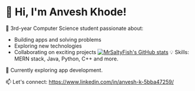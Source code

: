 
<!--
**MrSaltyFish/MrSaltyFish** is a ✨ _special_ ✨ repository because its `README.md` (this file) appears on your GitHub profile.
## Hi there 👋
Here are some ideas to get you started:

- 🔭 I’m currently working on ...
- 🌱 I’m currently learning ...
- 👯 I’m looking to collaborate on ...
- 🤔 I’m looking for help with ...
- 💬 Ask me about ...
- 📫 How to reach me: ...
- 😄 Pronouns: ...
- ⚡ Fun fact: ...
-->
# 👋 Hi, I'm Anvesh Khode!
🚀 3rd-year Computer Science student passionate about:
- Building apps and solving problems
- Exploring new technologies
- Collaborating on exciting projects
[![MrSaltyFish's GitHub stats](https://github-readme-stats.vercel.app/api?username=MrSaltyFish)](https://github.com/MrSaltyFish/github-readme-stats)
💡 Skills: MERN stack, Java, Python, C++ and more.

🌱 Currently exploring app development.

📫 Let's connect: https://www.linkedin.com/in/anvesh-k-5bba47259/

